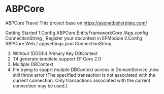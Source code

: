 # ABPCore
ABPCore Travel
This project base on https://aspnetboilerplate.com/

Getting Started
1.Config ABPCore.EntityFrameworkCore /App.config ConnectionString , Register your dbcontext in EFModule
2.Config ABPCore.Web / appsettings.json ConnectionString

1. Without (DDD)Id Primary Key DBContext
2. T4 generate template support  EF Core 2.0 
3. Multiple DBContext
4. I'm trying to supprt mutiple DBContext access in DomainService ,now still throw error
(The specified transaction is not associated with the current connection. Only transactions associated with the current connection may be used.)


